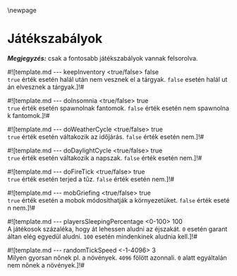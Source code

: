 \newpage
# Játékszabályok

__*Megjegyzés:*__ csak a fontosabb játékszabályok vannak felsorolva.

#![template.md --- keepInventory <true/false> false `true`&nbsp;érték&nbsp;esetén&nbsp;halál&nbsp;után&nbsp;nem&nbsp;vesznek&nbsp;el&nbsp;a&nbsp;tárgyak.&nbsp;`false`&nbsp;esetén&nbsp;halál&nbsp;után&nbsp;elvesznek&nbsp;a&nbsp;tárgyak.]!#

#![template.md --- doInsomnia <true/false> true `true`&nbsp;érték&nbsp;esetén&nbsp;spawnolnak&nbsp;fantomok.&nbsp;`false`&nbsp;érték&nbsp;esetén&nbsp;nem&nbsp;spawnolnak&nbsp;fantomok.]!#

#![template.md --- doWeatherCycle <true/false> true `true`&nbsp;érték&nbsp;esetén&nbsp;váltakozik&nbsp;az&nbsp;időjárás.&nbsp;`false`&nbsp;érték&nbsp;esetén&nbsp;nem.]!#

#![template.md --- doDaylightCycle <true/false> true `true`&nbsp;érték&nbsp;esetén&nbsp;váltakozik&nbsp;a&nbsp;napszak.&nbsp;`false`&nbsp;érték&nbsp;esetén&nbsp;nem.]!#

#![template.md --- doFireTick <true/false> true `true`&nbsp;érték&nbsp;esetén&nbsp;terjed&nbsp;a&nbsp;tűz.&nbsp;`false`&nbsp;érték&nbsp;esetén&nbsp;nem.]!#

#![template.md --- mobGriefing <true/false> true `true`&nbsp;érték&nbsp;esetén&nbsp;a&nbsp;mobok&nbsp;módosíthatják&nbsp;a&nbsp;környezetüket.&nbsp;`false`&nbsp;érték&nbsp;esetén&nbsp;nem.]!#

#![template.md --- playersSleepingPercentage <0-100> 100 A&nbsp;játékosok&nbsp;százaléka,&nbsp;hogy&nbsp;át&nbsp;lehessen&nbsp;aludni&nbsp;az&nbsp;éjszakát.&nbsp;`0`&nbsp;esetén&nbsp;garantáltan&nbsp;elég&nbsp;egyedül&nbsp;aludni.&nbsp;`100`&nbsp;esetén&nbsp;mindenkinek&nbsp;aludnia&nbsp;kell.]!#

#![template.md --- randomTickSpeed <-1-4096> 3 Milyen&nbsp;gyorsan&nbsp;nőnek&nbsp;pl.&nbsp;a&nbsp;növények.&nbsp;`4096`&nbsp;fölött&nbsp;azonnali.&nbsp;`0`&nbsp;alatt&nbsp;egyáltalán&nbsp;nem&nbsp;nőnek&nbsp;a&nbsp;növények.]!#